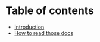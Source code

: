 # Table of contents

* [Introduction](README.md)
* [How to read those docs](how-to-read-those-docs.md)

